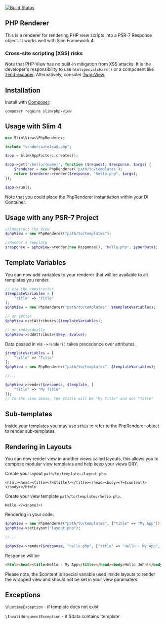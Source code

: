 [![Build Status](https://travis-ci.org/geggleto/PHP-View.svg?branch=master)](https://travis-ci.org/geggleto/PHP-View)

## PHP Renderer

This is a renderer for rendering PHP view scripts into a PSR-7 Response object. It works well with Slim Framework 4.


### Cross-site scripting (XSS) risks

Note that PHP-View has no built-in mitigation from XSS attacks. It is the developer's responsibility to use `htmlspecialchars()` or a component like [zend-escaper](https://github.com/zendframework/zend-escaper). Alternatively, consider  [Twig-View](https://github.com/slimphp/Twig-View).


## Installation

Install with [Composer](http://getcomposer.org):

    composer require slim/php-view


## Usage with Slim 4

```php
use Slim\Views\PhpRenderer;

include "vendor/autoload.php";

$app = Slim\AppFactor::creates();

$app->get('/hello/{name}', function ($request, $response, $args) {
    $renderer = new PhpRenderer('path/to/templates');
    return $renderer->render($response, "hello.php", $args);
});

$app->run();
```

Note that you could place the PhpRenderer instantiation within your DI Container. 

## Usage with any PSR-7 Project
```php
//Construct the View
$phpView = new PhpRenderer("path/to/templates");

//Render a Template
$response = $phpView->render(new Response(), "hello.php", $yourData);
```

## Template Variables
You can now add variables to your renderer that will be available to all templates you render.

```php
// via the constructor
$templateVariables = [
    "title" => "Title"
];
$phpView = new PhpRenderer("path/to/templates", $templateVariables);

// or setter
$phpView->setAttributes($templateVariables);

// or individually
$phpView->addAttribute($key, $value);
```

Data passed in via `->render()` takes precedence over attributes.
```php
$templateVariables = [
    "title" => "Title"
];
$phpView = new PhpRenderer("path/to/templates", $templateVariables);

//...

$phpView->render($response, $template, [
    "title" => "My Title"
]);
// In the view above, the $title will be "My Title" and not "Title"
```

## Sub-templates
Inside your templates you may use `$this` to refer to the PhpRenderer object to render sub-templates.

## Rendering in Layouts
You can now render view in another views called layouts, this allows you to compose modular view templates
and help keep your views DRY.

Create your layout `path/to/templates/layout.php`.
```phtml
<html><head><title><?=$title?></title></head><body><?=$content?></body></html>
```

Create your view template `path/to/templates/hello.php`.
```phtml
Hello <?=$name?>!
```

Rendering in your code.
```php
$phpView = new PhpRenderer("path/to/templates", ["title" => "My App"]);
$phpView->setLayout("layout.php");

//...

$phpview->render($response, "hello.php", ["title" => "Hello - My App", "name" => "John"]);
```

Response will be
```html
<html><head><title>Hello - My App</title></head><body>Hello John!</body></html>
```

Please note, the $content is special variable used inside layouts to render the wrapped view and should not be set
in your view paramaters.

## Exceptions
`\RuntimeException` - if template does not exist

`\InvalidArgumentException` - if $data contains 'template'
